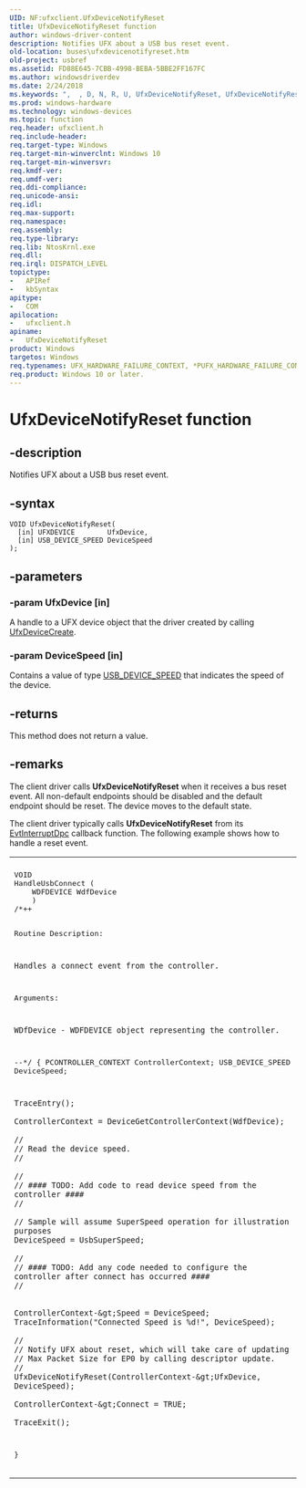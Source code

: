 ```yaml
---
UID: NF:ufxclient.UfxDeviceNotifyReset
title: UfxDeviceNotifyReset function
author: windows-driver-content
description: Notifies UFX about a USB bus reset event.
old-location: buses\ufxdevicenotifyreset.htm
old-project: usbref
ms.assetid: FD88E645-7CBB-4998-BEBA-5BBE2FF167FC
ms.author: windowsdriverdev
ms.date: 2/24/2018
ms.keywords: ",  , D, N, R, U, UfxDeviceNotifyReset, UfxDeviceNotifyReset method [Buses], buses.ufxdevicenotifyreset, c, e, f, i, o, s, t, ufxclient/UfxDeviceNotifyReset, v, x, y"
ms.prod: windows-hardware
ms.technology: windows-devices
ms.topic: function
req.header: ufxclient.h
req.include-header: 
req.target-type: Windows
req.target-min-winverclnt: Windows 10
req.target-min-winversvr: 
req.kmdf-ver: 
req.umdf-ver: 
req.ddi-compliance: 
req.unicode-ansi: 
req.idl: 
req.max-support: 
req.namespace: 
req.assembly: 
req.type-library: 
req.lib: NtosKrnl.exe
req.dll: 
req.irql: DISPATCH_LEVEL
topictype:
-	APIRef
-	kbSyntax
apitype:
-	COM
apilocation:
-	ufxclient.h
apiname:
-	UfxDeviceNotifyReset
product: Windows
targetos: Windows
req.typenames: UFX_HARDWARE_FAILURE_CONTEXT, *PUFX_HARDWARE_FAILURE_CONTEXT
req.product: Windows 10 or later.
---
```


# UfxDeviceNotifyReset function


## -description


Notifies UFX about a USB bus reset event.


## -syntax


````
VOID UfxDeviceNotifyReset(
  [in] UFXDEVICE        UfxDevice,
  [in] USB_DEVICE_SPEED DeviceSpeed
);
````


## -parameters




### -param UfxDevice [in]

A handle to a UFX device object that the driver created by calling <a href="..\ufxclient\nf-ufxclient-ufxdevicecreate.md">UfxDeviceCreate</a>.


### -param DeviceSpeed [in]

Contains a value of type <a href="..\usbspec\ne-usbspec-_usb_device_speed.md">USB_DEVICE_SPEED</a> that indicates the speed of the device.


## -returns



This method does not return a value.




## -remarks



The client driver calls <b>UfxDeviceNotifyReset</b> when it receives a bus reset event. All non-default endpoints should be disabled and the default endpoint should be reset.  The device moves to the default state.

The client driver typically calls <b>UfxDeviceNotifyReset</b> from its <a href="..\wdfinterrupt\nc-wdfinterrupt-evt_wdf_interrupt_dpc.md">EvtInterruptDpc</a> callback function.  The following example shows how to handle a reset event.

<div class="code"><span codelanguage=""><table>
<tr>
<th></th>
</tr>
<tr>
<td>
<pre>
VOID
HandleUsbConnect (
    WDFDEVICE WdfDevice
    )
/*++

Routine Description:

    Handles a connect event from the controller.

Arguments:

    WDfDevice - WDFDEVICE object representing the controller.

--*/
{
    PCONTROLLER_CONTEXT ControllerContext;
    USB_DEVICE_SPEED DeviceSpeed;

    TraceEntry();

    ControllerContext = DeviceGetControllerContext(WdfDevice);

    //
    // Read the device speed.
    //

    //
    // #### TODO: Add code to read device speed from the controller ####
    //
    
    // Sample will assume SuperSpeed operation for illustration purposes
    DeviceSpeed = UsbSuperSpeed;
    
    //
    // #### TODO: Add any code needed to configure the controller after connect has occurred ####
    //


    ControllerContext-&gt;Speed = DeviceSpeed;
    TraceInformation("Connected Speed is %d!", DeviceSpeed);

    //
    // Notify UFX about reset, which will take care of updating 
    // Max Packet Size for EP0 by calling descriptor update.
    //
    UfxDeviceNotifyReset(ControllerContext-&gt;UfxDevice, DeviceSpeed);

    ControllerContext-&gt;Connect = TRUE;

    TraceExit();
}</pre>
</td>
</tr>
</table></span></div>


